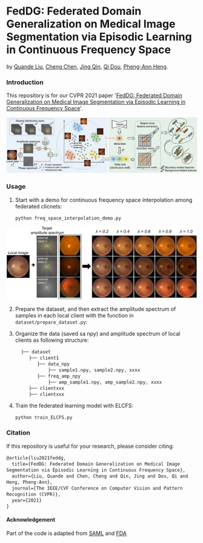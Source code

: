 # FedDG: Federated Domain Generalization on Medical Image Segmentation via Episodic Learning in Continuous Frequency Space
by [Quande Liu](https://github.com/liuquande), [Cheng Chen](https://cchen-cc.github.io/), [Jing Qin](https://sn.polyu.edu.hk/en/people/academic_staff/index.html#harry.qin), [Qi Dou](http://www.cse.cuhk.edu.hk/~qdou/), [Pheng-Ann Heng](http://www.cse.cuhk.edu.hk/~pheng/). 

### Introduction

This repository is for our CVPR 2021 paper '[FedDG: Federated Domain Generalization on Medical Image Segmentation via Episodic Learning in Continuous Frequency Space](https://arxiv.org/pdf/2103.06030.pdf)'. 

![](figure/cvpr21_feddg.png)

### Usage

1. Start with a demo for continuous frequency space interpolation among federated clicnets:
   ```shell
   python freq_space_interpolation_demo.py
   ```
<p align="center">
   <img src="figure/demo.png" width="600"/>
</p>

2. Prepare the dataset, and then extract the amplitude spectrum of samples in each local client with the function in ``dataset/prepare_dataset.py``:

3. Organize the data (saved sa npy) and amplitude spectrum of local clients as following structure:
   ``` 
     ├── dataset
        ├── client1
           ├── data_npy
               ├── sample1.npy, sample2.npy, xxxx
           ├── freq_amp_npy
               ├── amp_sample1.npy, amp_sample2.npy, xxxx
        ├── clientxxx
        ├── clientxxx
   ```
4. Train the federated learning model with ELCFS:
   ```shell
   python train_ELCFS.py
   ```
   
### Citation
If this repository is useful for your research, please consider citing:
```
@article{liu2021feddg,
  title={FedDG: Federated Domain Generalization on Medical Image Segmentation via Episodic Learning in Continuous Frequency Space},
  author={Liu, Quande and Chen, Cheng and Qin, Jing and Dou, Qi and Heng, Pheng-Ann},
  journal={The IEEE/CVF Conference on Computer Vision and Pattern Recognition (CVPR)},
  year={2021}
}
```

#### Acknowledgement
Part of the code is adapted from [SAML](https://github.com/liuquande/SAML) and [FDA](https://github.com/YanchaoYang/FDA)
